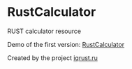 RustCalculator
==============

RUST calculator resource

Demo of the first version: [RustCalculator](http://dev.beforydeath.ru/RustCalculator/Examples.html)

Created by the project [iqrust.ru](http://www.iqrust.ru/calculator_resources/)

